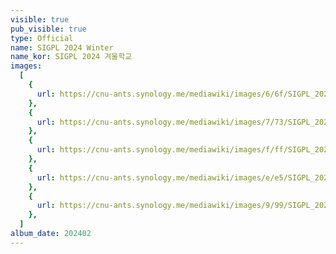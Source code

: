 ```yaml
---
visible: true
pub_visible: true
type: Official
name: SIGPL 2024 Winter
name_kor: SIGPL 2024 겨울학교
images:
  [
    {
      url: https://cnu-ants.synology.me/mediawiki/images/6/6f/SIGPL_2024_WINTER1.jpeg,
    },
    {
      url: https://cnu-ants.synology.me/mediawiki/images/7/73/SIGPL_2024_WINTER2.jpeg,
    },
    {
      url: https://cnu-ants.synology.me/mediawiki/images/f/ff/SIGPL_2024_WINTER3.jpeg,
    },
    {
      url: https://cnu-ants.synology.me/mediawiki/images/e/e5/SIGPL_2024_WINTER4.jpeg,
    },
    {
      url: https://cnu-ants.synology.me/mediawiki/images/9/99/SIGPL_2024_WINTER5.jpeg,
    },
  ]
album_date: 202402
---
```


